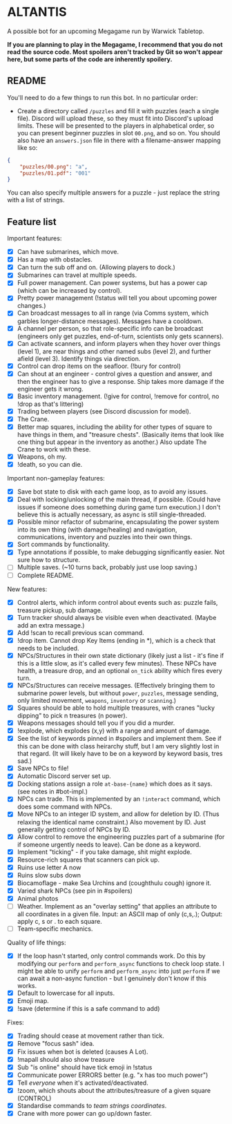 # ALTANTIS
A possible bot for an upcoming Megagame run by Warwick Tabletop.

**If you are planning to play in the Megagame, I recommend that you do not read the source code. Most spoilers aren't tracked by Git so won't appear here, but some parts of the code are inherently spoilery.**

## README
You'll need to do a few things to run this bot. In no particular order:

* Create a directory called `/puzzles` and fill it with puzzles (each a single file). Discord will upload these, so they must fit into Discord's upload limits. These will be presented to the players in alphabetical order, so you can present beginner puzzles in slot `00.png`, and so on. You should also have an `answers.json` file in there with a filename-answer mapping like so:

```json
{
    "puzzles/00.png": "a",
    "puzzles/01.pdf": "001"
}
```

You can also specify multiple answers for a puzzle - just replace the string with a list of strings.

## Feature list

Important features:
- [x] Can have submarines, which move.
- [x] Has a map with obstacles.
- [x] Can turn the sub off and on. (Allowing players to dock.)
- [x] Submarines can travel at multiple speeds.
- [x] Full power management. Can power systems, but has a power cap (which can be increased by control).
- [x] Pretty power management (!status will tell you about upcoming power changes.)
- [x] Can broadcast messages to all in range (via Comms system, which garbles longer-distance messages). Messages have a cooldown.
- [x] A channel per person, so that role-specific info can be broadcast (engineers only get puzzles, end-of-turn, scientists only gets scanners).
- [x] Can activate scanners, and inform players when they hover over things (level 1), are near things and other named subs (level 2), and further afield (level 3). Identify things via direction.
- [x] Control can drop items on the seafloor. (!bury for control)
- [x] Can shout at an engineer - control gives a question and answer, and then the engineer has to give a response. Ship takes more damage if the engineer gets it wrong.
- [x] Basic inventory management. (!give for control, !remove for control, no !drop as that's littering)
- [x] Trading between players (see Discord discussion for model).
- [x] The Crane.
- [x] Better map squares, including the ability for other types of square to have things in them, and "treasure chests". (Basically items that look like one thing but appear in the inventory as another.) Also update The Crane to work with these.
- [x] Weapons, oh my.
- [x] !death, so you can die.

Important non-gameplay features:
- [x] Save bot state to disk with each game loop, as to avoid any issues.
- [x] Deal with locking/unlocking of the main thread, if possible. (Could have issues if someone does something during game turn execution.) I don't believe this is actually necessary, as async is still single-threaded.
- [x] Possible minor refactor of submarine, encapsulating the power system into its own thing (with damage/healing) and navigation, communications, inventory and puzzles into their own things.
- [x] Sort commands by functionality.
- [x] Type annotations if possible, to make debugging significantly easier. Not sure how to structure.
- [ ] Multiple saves. (~10 turns back, probably just use loop saving.)
- [ ] Complete README.

New features:
- [x] Control alerts, which inform control about events such as: puzzle fails, treasure pickup, sub damage.
- [x] Turn tracker should always be visible even when deactivated. (Maybe add an extra message.)
- [x] Add !scan to recall previous scan command.
- [x] !drop item. Cannot drop Key Items (ending in *), which is a check that needs to be included.
- [x] NPCs/Structures in their own state dictionary (likely just a list - it's fine if this is a little slow, as it's called every few minutes). These NPCs have health, a treasure drop, and an optional `on_tick` ability which fires every turn.
- [x] NPCs/Structures can receive messages. (Effectively bringing them to submarine power levels, but without `power`, `puzzles`, message sending, only limited movement, `weapons`, `inventory` or `scanning`.)
- [x] Squares should be able to hold multiple treasures, with cranes "lucky dipping" to pick n treasures (n power).
- [x] Weapons messages should tell you if you did a murder.
- [x] !explode, which explodes (x,y) with a range and amount of damage.
- [x] See the list of keywords pinned in #spoilers and implement them. See if this can be done with class heirarchy stuff, but I am very slightly lost in that regard. (It will likely have to be on a keyword by keyword basis, tres sad.)
- [x] Save NPCs to file!
- [x] Automatic Discord server set up.
- [x] Docking stations assign a role `at-base-{name}` which does as it says. (see notes in #bot-impl.)
- [x] NPCs can trade. This is implemented by an `!interact` command, which does some command with NPCs.
- [x] Move NPCs to an integer ID system, and allow for deletion by ID. (Thus relaxing the identical name constraint.) Also movement by ID. Just generally getting control of NPCs by ID.
- [x] Allow control to remove the engineering puzzles part of a submarine (for if someone urgently needs to leave). Can be done as a keyword.
- [x] Implement "ticking" - if you take damage, shit might explode.
- [x] Resource-rich squares that scanners can pick up.
- [x] Ruins use letter A now
- [x] Ruins slow subs down
- [x] Biocamoflage - make Sea Urchins and (coughthulu cough) ignore it.
- [x] Varied shark NPCs (see pin in #spoilers)
- [x] Animal photos
- [ ] Weather. Implement as an "overlay setting" that applies an attribute to all coordinates in a given file. Input: an ASCII map of only (c,s,.); Output: apply c, s or . to each square.
- [ ] Team-specific mechanics.

Quality of life things:
- [x] If the loop hasn't started, only control commands work. Do this by modifying our `perform` and `perform_async` functions to check loop state. I might be able to unify `perform` and `perform_async` into just `perform` if we can await a non-async function - but I genuinely don't know if this works.
- [x] Default to lowercase for all inputs.
- [x] Emoji map.
- [x] !save (determine if this is a safe command to add)

Fixes:
- [x] Trading should cease at movement rather than tick.
- [x] Remove "focus sash" idea.
- [x] Fix issues when bot is deleted (causes A Lot).
- [x] !mapall should also show treasure
- [x] Sub "is online" should have tick emoji in !status
- [x] Communicate power ERRORS better (e.g. "x has too much power")
- [x] Tell _everyone_ when it's activated/deactivated.
- [x] !zoom, which shouts about the attributes/treasure of a given square (CONTROL)
- [x] Standardise commands to _team_ _strings_ _coordinates_.
- [x] Crane with more power can go up/down faster.